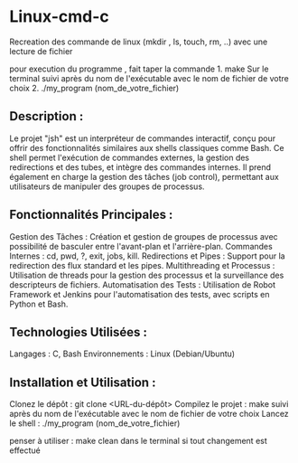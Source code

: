 # Linux-cmd-c
Recreation des commande de linux (mkdir , ls, touch, rm, ..) avec une lecture de fichier 

pour execution du programme , fait taper la commande 
    1. make 
    Sur le terminal suivi après du nom de l'exécutable avec le nom de fichier de votre choix 
        2. ./my_program (nom_de_votre_fichier)


## Description :
Le projet "jsh" est un interpréteur de commandes interactif, conçu pour offrir des fonctionnalités similaires aux shells classiques comme Bash. Ce shell permet l'exécution de commandes externes, la gestion des redirections et des tubes, et intègre des commandes internes. Il prend également en charge la gestion des tâches (job control), permettant aux utilisateurs de manipuler des groupes de processus.

## Fonctionnalités Principales :

Gestion des Tâches : Création et gestion de groupes de processus avec possibilité de basculer entre l'avant-plan et l'arrière-plan.
Commandes Internes : cd, pwd, ?, exit, jobs, kill.
Redirections et Pipes : Support pour la redirection des flux standard et les pipes.
Multithreading et Processus : Utilisation de threads pour la gestion des processus et la surveillance des descripteurs de fichiers.
Automatisation des Tests : Utilisation de Robot Framework et Jenkins pour l'automatisation des tests, avec scripts en Python et Bash.

## Technologies Utilisées :
Langages : C, Bash
Environnements : Linux (Debian/Ubuntu)

## Installation et Utilisation :

Clonez le dépôt : git clone <URL-du-dépôt>
Compilez le projet : make
suivi après du nom de l'exécutable avec le nom de fichier de votre choix 
Lancez le shell : ./my_program (nom_de_votre_fichier)

penser à utiliser  : make clean 
    dans le terminal si tout changement est effectué

